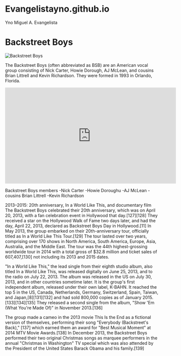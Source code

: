 # Evangelistayno.github.io
Yno Miguel A. Evangelista

# Backstreet Boys
![Backstreet Boys](https://www.ocregister.com/wp-content/uploads/migration/mst/mstlqj-b781164477z.120130908114526000gbd1fpt0u.1.jpg?w=620)

The Backstreet Boys (often abbreviated as BSB) are an American vocal group consisting of Nick Carter, Howie Dorough, AJ McLean, and cousins Brian Littrell and Kevin Richardson. 
They were formed in 1993 in Orlando, Florida.

<iframe width="560" height="315" src="https://www.youtube.com/embed/0Gl2QnHNpkA?si=klyGIMxL5iKlFQEW" title="YouTube video player" frameborder="0" allow="accelerometer; autoplay; clipboard-write; encrypted-media; gyroscope; picture-in-picture; web-share" allowfullscreen></iframe>

Backstreet Boys members
-Nick Carter
-Howie Doroughu
-AJ McLean
-cousins Brian Littrell
-Kevin Richardson

2013–2015: 20th anniversary, In a World Like This, and documentary film
The Backstreet Boys celebrated their 20th anniversary, which was on April 20, 2013, with a fan celebration event in Hollywood that day.[127][128] They received a star on the Hollywood Walk of Fame two days later, and had the day, April 22, 2013, declared as Backstreet Boys Day in Hollywood.[11] In May 2013, the group embarked on their 20th-anniversary tour, officially titled as In a World Like This Tour.[129] The tour lasted over two years, comprising over 170 shows in North America, South America, Europe, Asia, Australia, and the Middle East. The tour was the 44th highest-grossing worldwide tour in 2014 with a total gross of $32.8 million and ticket sales of 607,407,[130] not including its 2013 and 2015 dates.

"In a World Like This," the lead single from their eighth studio album, also titled In a World Like This, was released digitally on June 25, 2013, and to the radio on July 22, 2013. The album was released in the US on July 30, 2013, and in other countries sometime later. It is the group's first independent album, released under their own label, K-BAHN. It reached the top 5 in the US, Canada, Netherlands, Germany, Switzerland, Spain, Taiwan, and Japan,[8][131][132] and had sold 800,000 copies as of January 2015.[133][134][135] They released a second single from the album, "Show 'Em (What You're Made Of)" in November 2013.[136]

The group made a cameo in the 2013 movie This Is the End as a fictional version of themselves, performing their song "Everybody (Backstreet's Back)," [137] which earned them an award for "Best Musical Moment" at 2014 MTV Movie Awards.[138] In December 2013, the Backstreet Boys performed their two original Christmas songs as marquee performers in the annual "Christmas in Washington" TV special which was also attended by the President of the United States Barack Obama and his family.[139]


